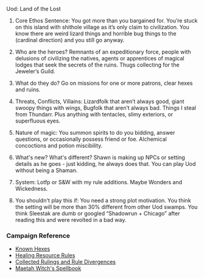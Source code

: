 Uod: Land of the Lost

1. Core Ethos Sentence:  You got more than you bargained for.  You’re stuck on this island with shithole village as it’s only claim to civilization.  You know there are weird lizard things and horrible bug things to the (cardinal direction) and you still go anyway.

2. Who are the heroes? Remnants of an expeditionary force, people with delusions of civilizing the natives, agents or apprentices of magical lodges that seek the secrets of the ruins.  Thugs collecting for the Jeweler’s Guild.

3. What do they do?  Go on missions for one or more patrons, clear hexes and ruins. 

4. Threats, Conflicts, Villains: Lizardfolk that aren’t always good, giant swoopy things with wings, Bugfolk that aren’t always bad. Things I steal from Thundarr. Plus anything with tentacles, slimy exteriors, or superfluous eyes.

5. Nature of magic: You summon spirits to do you bidding, answer questions, or occasionally possess friend or foe.  Alchemical concoctions and potion miscibility.  

6. What's new? What's different? Shawn is making up NPCs or setting details as he goes - just kidding, he always does that.  You can play Uod without being a Shaman.

7. System: Lotfp or S&W with my rule additions.  Maybe Wonders and Wickedness.

8. You shouldn't play this if: You need a strong plot motivation.  You think the setting will be more than 30% different from other Uod swamps.  You think Sleestak are dumb or googled “Shadowrun + Chicago” after reading this and were revolted in a bad way.

### Campaign Reference
* [Known Hexes](player_hexes.md)
* [Healing Resource Rules](resources_healing.md)
* [Collected Rulings and Rule Divergences](rules_and_rulings.md)
* [Maetah Witch's Spellbook](spellbook_maetah_witch.md)
